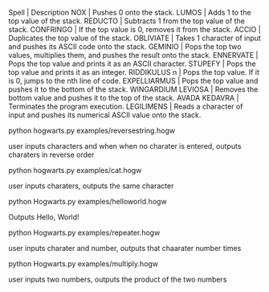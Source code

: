 Spell | Description
NOX | Pushes 0 onto the stack.
LUMOS | Adds 1 to the top value of the stack.
REDUCTO | Subtracts 1 from the top value of the stack.
CONFRINGO | If the top value is 0, removes it from the stack.
ACCIO | Duplicates the top value of the stack.
OBLIVIATE | Takes 1 character of input and pushes its ASCII code onto the stack.
GEMINIO | Pops the top two values, multiplies them, and pushes the result onto the stack.
ENNERVATE | Pops the top value and prints it as an ASCII character.
STUPEFY | Pops the top value and prints it as an integer.
RIDDIKULUS n | Pops the top value. If it is 0, jumps to the nth line of code.
EXPELLIARMUS | Pops the top value and pushes it to the bottom of the stack.
WINGARDIUM LEVIOSA | Removes the bottom value and pushes it to the top of the stack.
AVADA KEDAVRA | Terminates the program execution.
LEGILIMENS | Reads a character of input and pushes its numerical ASCII value onto the stack.



python hogwarts.py examples/reversestring.hogw

user inputs characters and when when no charater is entered, outputs charaters in reverse order

python hogwarts.py examples/cat.hogw

user inputs charaters, outputs the same character

python Hogwarts.py examples/helloworld.hogw

Outputs Hello, World!

python Hogwarts.py examples/repeater.hogw

user inputs charater and number, outputs that chaarater number times

python Hogwarts.py examples/multiply.hogw

user inputs two numbers, outputs the product of the two numbers

